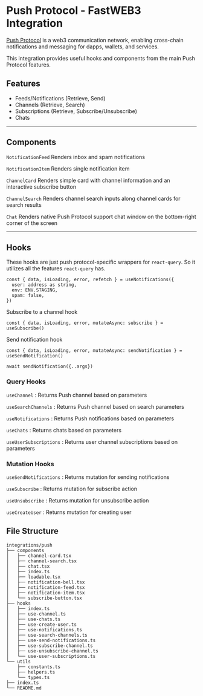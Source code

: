 # Push Protocol - FastWEB3 Integration

[Push Protocol](https://push.org/) is a web3 communication network, enabling cross-chain notifications and messaging for dapps, wallets, and services.

This integration provides useful hooks and components from the main Push Protocol features.

## Features

- Feeds/Notifications (Retrieve, Send)
- Channels (Retrieve, Search)
- Subscriptions (Retrieve, Subscribe/Unsubscribe)
- Chats

---

## Components

`NotificationFeed`
Renders inbox and spam notifications

`NotificationItem`
Renders single notification item

`ChannelCard`
Renders simple card with channel information and an interactive subscribe button

`ChannelSearch`
Renders channel search inputs along channel cards for search results

`Chat`
Renders native Push Protocol support chat window on the bottom-right corner of the screen

---

## Hooks

These hooks are just push protocol-specific wrappers for `react-query`. So it utilizes all the features `react-query` has.

```tsx
const { data, isLoading, error, refetch } = useNotifications({
  user: address as string,
  env: ENV.STAGING,
  spam: false,
})
```

Subscribe to a channel hook

```tsx
const { data, isLoading, error, mutateAsync: subscribe } = useSubscribe()
```

Send notification hook

```tsx
const { data, isLoading, error, mutateAsync: sendNotification } = useSendNotification()

await sendNotification({..args})
```

### Query Hooks

`useChannel` : Returns Push channel based on parameters

`useSearchChannels` : Returns Push channel based on search parameters

`useNotifications` : Returns Push notifications based on parameters

`useChats` : Returns chats based on parameters

`useUserSubscriptions` : Returns user channel subscriptions based on parameters

### Mutation Hooks

`useSendNotifications` : Returns mutation for sending notifications

`useSubscribe` : Returns mutation for subscribe action

`useUnsubscribe` : Returns mutation for unsubscribe action

`useCreateUser` : Returns mutation for creating user

## File Structure

```
integrations/push
├── components
│   ├── channel-card.tsx
│   ├── channel-search.tsx
│   ├── chat.tsx
│   ├── index.ts
│   ├── loadable.tsx
│   ├── notification-bell.tsx
│   ├── notification-feed.tsx
│   ├── notification-item.tsx
│   └── subscribe-button.tsx
├── hooks
│   ├── index.ts
│   ├── use-channel.ts
│   ├── use-chats.ts
│   ├── use-create-user.ts
│   ├── use-notifications.ts
│   ├── use-search-channels.ts
│   ├── use-send-notifications.ts
│   ├── use-subscribe-channel.ts
│   ├── use-unsubscribe-channel.ts
│   └── use-user-subscriptions.ts
└── utils
    ├── constants.ts
    ├── helpers.ts
    └── types.ts
├── index.ts
└── README.md
```

